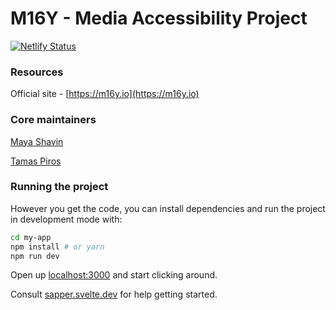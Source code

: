 # M16Y - Media Accessibility Project

[![Netlify Status](https://api.netlify.com/api/v1/badges/69a078fc-813c-4fab-a371-641ed83984dc/deploy-status)](https://app.netlify.com/sites/m16y/deploys)

### Resources

Official site - [https://m16y.io](https://m16y.io)

### Core maintainers

[Maya Shavin](https://github.com/mayashavin) 

[Tamas Piros](https://github.com/tpiros)

### Running the project

However you get the code, you can install dependencies and run the project in development mode with:

```bash
cd my-app
npm install # or yarn
npm run dev
```

Open up [localhost:3000](http://localhost:3000) and start clicking around.

Consult [sapper.svelte.dev](https://sapper.svelte.dev) for help getting started.
